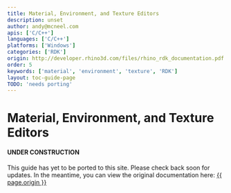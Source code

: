```yaml
---
title: Material, Environment, and Texture Editors
description: unset
author: andy@mcneel.com
apis: ['C/C++']
languages: ['C/C++']
platforms: ['Windows']
categories: ['RDK']
origin: http://developer.rhino3d.com/files/rhino_rdk_documentation.pdf
order: 5
keywords: ['material', 'environment', 'texture', 'RDK']
layout: toc-guide-page
TODO: 'needs porting'
---
```


# Material, Environment, and Texture Editors

<div class="bs-callout bs-callout-danger">
  <h4>UNDER CONSTRUCTION</h4>
  <p>This guide has yet to be ported to this site.  Please check back soon for updates.  
  In the meantime, you can view the original documentation here:
  <a href="{{ page.origin }}">{{ page.origin }}</a></p>
</div>
